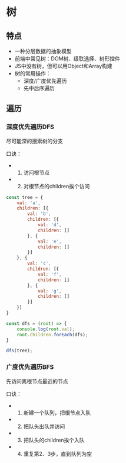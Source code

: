 # 树
## 特点
- 一种分层数据的抽象模型
- 前端中常见树：DOM树、级联选择、树形控件
- JS中没有树，但可以用Object和Array构建
- 树的常用操作：
    - 深度/广度优先遍历
    - 先中后序遍历
## 遍历
### 深度优先遍历DFS
尽可能深的搜索树的分支

口诀：

- 1. 访问根节点
- 2. 对根节点的children挨个访问
```js
const tree = {
    val: 'a',
    children: [{
        val: 'b',
        children: [{
            val: 'd',
            children: []
        }, {
            val: 'e',
            children: []
        }]
    }, {
        val: 'c',
        children: [{
            val: 'f',
            children: []
        }, {
            val: 'g',
            children: []
        }]
    }]
}

const dfs = (root) => {
    console.log(root.val);
    root.children.forEach(dfs);
}

dfs(tree);
```
### 广度优先遍历BFS
先访问离根节点最近的节点

口诀：

- 1. 新建一个队列，把根节点入队
- 2. 把队头出队并访问
- 3. 把队头的children挨个入队
- 4. 重复第2、3步，直到队列为空